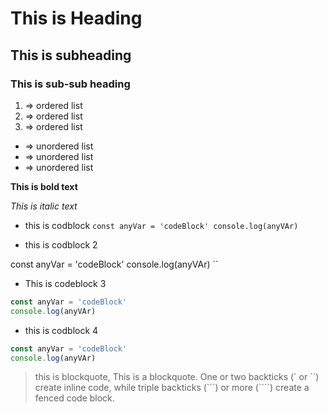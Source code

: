 # This is Heading
## This is subheading
### This is sub-sub heading

 1.   => ordered list
 2.   => ordered list
 3.   => ordered list

 -    => unordered list
 -    => unordered list
 -    => unordered list

 **This is bold text**

*This is italic text* 

 - this is codblock
`
const anyVar = 'codeBlock'
console.log(anyVAr)
`

 - this is codblock 2
   
const anyVar = 'codeBlock'
console.log(anyVAr)
``

 - This is codeblock 3
```typeScript
const anyVar = 'codeBlock'
console.log(anyVAr)
```

 - this is codblock 4
````typeScript
const anyVar = 'codeBlock'
console.log(anyVAr)
````

> this is blockquote, This is a blockquote. One or two backticks (` or ``) create inline code, while triple backticks (```) or more (````) create a fenced code block.

[^1]: This is the footnote.

